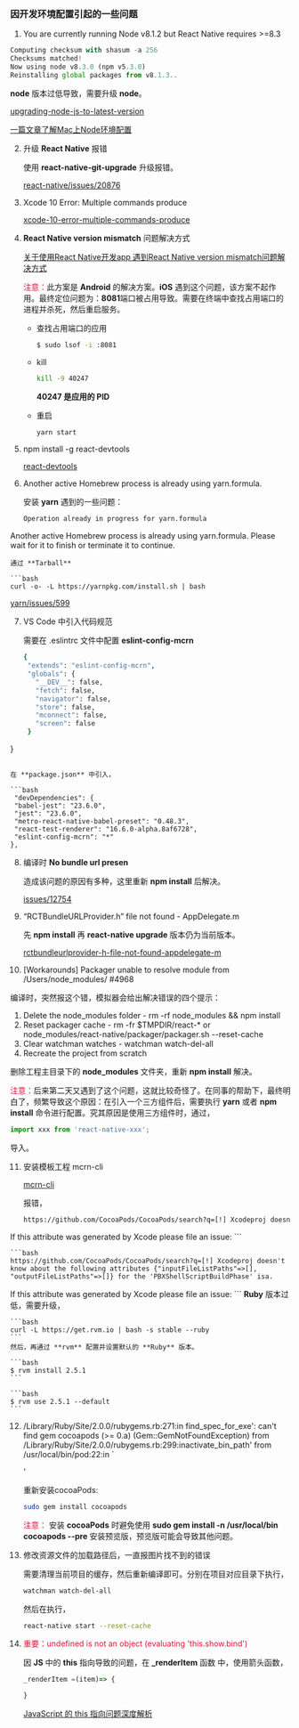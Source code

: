 ### 因开发环境配置引起的一些问题

1. You are currently running Node v8.1.2 but React Native requires >=8.3

```javascript
Computing checksum with shasum -a 256
Checksums matched!
Now using node v8.3.0 (npm v5.3.0)
Reinstalling global packages from v8.1.3..
```

  **node** 版本过低导致，需要升级 **node**。

  [upgrading-node-js-to-latest-version](https://stackoverflow.com/questions/10075990/upgrading-node-js-to-latest-version)

  [一篇文章了解Mac上Node环境配置](https://segmentfault.com/a/1190000015416829)

2. 升级 **React Native** 报错
   
   使用 **react-native-git-upgrade** 升级报错。
   
   [react-native/issues/20876](https://github.com/facebook/react-native/issues/20876)
   
3. Xcode 10 Error: Multiple commands produce
   
   [xcode-10-error-multiple-commands-produce](https://stackoverflow.com/questions/50718018/xcode-10-error-multiple-commands-produce)   
   
4. **React Native version mismatch** 问题解决方式   
   
   [关于使用React Native开发app 遇到React Native version mismatch问题解决方式](https://segmentfault.com/a/1190000014886598?utm_source=tag-newest)
   
   <font color=#DC143C>注意：</font>此方案是 **Android** 的解决方案。**iOS** 遇到这个问题，该方案不起作用。最终定位问题为：**8081**端口被占用导致。需要在终端中查找占用端口的进程并杀死，然后重启服务。
   
   * 查找占用端口的应用
   
     ```bash
     $ sudo lsof -i :8081
     ``` 
   * kill
   
     ```bash
     kill -9 40247
     ```
     
     **40247 是应用的 PID**
   
   * 重启
     
     ```bash
     yarn start
     ```
5. npm install -g react-devtools
    
   [react-devtools](https://github.com/facebook/react-devtools/tree/master/packages/react-devtools)
   
6. Another active Homebrew process is already using yarn.formula.

   安装 **yarn** 遇到的一些问题：   
   
   ```bash
   Operation already in progress for yarn.formula
Another active Homebrew process is already using yarn.formula.
Please wait for it to finish or terminate it to continue.
   ```
   通过 **Tarball**
   
   ```bash
   curl -o- -L https://yarnpkg.com/install.sh | bash
   ```
   
   [yarn/issues/599](https://github.com/yarnpkg/yarn/issues/599)
   
7. VS Code 中引入代码规范
   
   需要在 .eslintrc 文件中配置 **eslint-config-mcrn**
   
   ```bash
   {
    "extends": "eslint-config-mcrn",
    "globals": {
      "__DEV__": false,
      "fetch": false,
      "navigator": false,
      "store": false,
      "mconnect": false,
      "screen": false
    }
  }
   ```
   
   在 **package.json** 中引入，
   
   ```bash
    "devDependencies": {
    "babel-jest": "23.6.0",
    "jest": "23.6.0",
    "metro-react-native-babel-preset": "0.48.3",
    "react-test-renderer": "16.6.0-alpha.8af6728",
    "eslint-config-mcrn": "*"
  },
   ```
   
8. 编译时 **No bundle url presen**

   造成该问题的原因有多种，这里重新 **npm install** 后解决。
   
   [issues/12754](https://github.com/facebook/react-native/issues/12754)
   
9. “RCTBundleURLProvider.h” file not found - AppDelegate.m

   先 **npm install** 再 **react-native upgrade** 版本仍为当前版本。
   
   [rctbundleurlprovider-h-file-not-found-appdelegate-m](https://stackoverflow.com/questions/40368211/rctbundleurlprovider-h-file-not-found-appdelegate-m)  
   
10. [Workarounds] Packager unable to resolve module from /Users/node_modules/ #4968

   编译时，突然报这个错，模拟器会给出解决错误的四个提示：
    
   1. Delete the node_modules folder - rm -rf node_modules && npm install
   2. Reset packager cache - rm -fr $TMPDIR/react-* or node_modules/react-native/packager/packager.sh --reset-cache
   3. Clear watchman watches - watchman watch-del-all
   4. Recreate the project from scratch 
   
   删除工程主目录下的 **node_modules** 文件夹，重新 **npm install** 解决。   
   
   <font color=#DC143C>注意：</font>后来第二天又遇到了这个问题，这就比较奇怪了。在同事的帮助下，最终明白了，频繁导致这个原因：在引入一个三方组件后，需要执行 **yarn** 或者 **npm install** 命令进行配置。究其原因是使用三方组件时，通过，
   
   ```javascript
   import xxx from 'react-native-xxx';
   ```
   
   导入。
   
11. 安装模板工程 mcrn-cli   
   
    [mcrn-cli](https://github.com/meicai-fe/mcrn-cli)
   
    报错，
   
    ```bash
    https://github.com/CocoaPods/CocoaPods/search?q=[!] Xcodeproj doesn't know about the following attributes {"inputFileListPaths"=>[], "outputFileListPaths"=>[]} for the 'PBXShellScriptBuildPhase' isa.
If this attribute was generated by Xcode please file an issue: 
    ```
    
    ```bash
    https://github.com/CocoaPods/CocoaPods/search?q=[!] Xcodeproj doesn't know about the following attributes {"inputFileListPaths"=>[], "outputFileListPaths"=>[]} for the 'PBXShellScriptBuildPhase' isa.
If this attribute was generated by Xcode please file an issue: 
    ```
    **Ruby** 版本过低，需要升级，
    
    ```bash
    curl -L https://get.rvm.io | bash -s stable --ruby
    ```
    然后，再通过 **rvm** 配置并设置默认的 **Ruby** 版本。
    
    ```bash 
    $ rvm install 2.5.1
    ```
    
    ```bash
    $ rvm use 2.5.1 --default
    ```

12. /Library/Ruby/Site/2.0.0/rubygems.rb:271:in find_spec_for_exe': can't find gem cocoapods (>= 0.a) (Gem::GemNotFoundException) from /Library/Ruby/Site/2.0.0/rubygems.rb:299:inactivate_bin_path' from /usr/local/bin/pod:22:in `<main>'

    重新安装cocoaPods: 

    ```bash
    sudo gem install cocoapods
    ```    
    <font color=#DC143C>注意：</font> 安装 **cocoaPods** 时避免使用 **sudo gem install -n /usr/local/bin cocoapods --pre** 安装预览版，预览版可能会导致其他问题。
    
13. 修改资源文件的加载路径后，一直报图片找不到的错误  
    
    需要清理当前项目的缓存，然后重新编译即可。分别在项目对应目录下执行，
    
    ```bash
    watchman watch-del-all
    ```
    然后在执行，
    
    ```bash
    react-native start --reset-cache
    ```

14. <font color=#DC143C>重要：undefined is not an object (evaluating 'this.show.bind') </font>

    因 **JS** 中的 **this** 指向导致的问题，在 **_renderItem** 函数
    中，使用箭头函数，
    
    ```javascript
    _renderItem =(item)=> {
    
    }
    ```
    [JavaScript 的 this 指向问题深度解析](https://segmentfault.com/a/1190000008400124)   